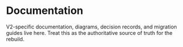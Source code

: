 # Documentation

V2-specific documentation, diagrams, decision records, and migration guides live here. Treat this as the authoritative source of truth for the rebuild.

